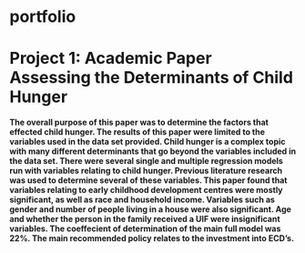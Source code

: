 # portfolio

# Project 1: Academic Paper Assessing the Determinants of Child Hunger
**The overall purpose of this paper was to determine the factors that effected child hunger. 
The results of this paper were limited to the variables used in the data set provided. 
Child hunger is a complex topic with many different determinants that go beyond the variables 
included in the data set. There were several single and multiple regression models run with 
variables relating to child hunger. Previous literature research was used to determine several 
of these variables. This paper found that variables relating to early childhood development 
centres were mostly significant, as well as race and household income. Variables such as gender 
and number of people living in a house were also significant. Age and whether the person in the 
family received a UIF were insignificant variables. The coeffecient of determination of the 
main full model was 22%. The main recommended policy relates to the investment into ECD’s.**
